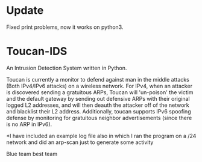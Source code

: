 # Update
Fixed print problems, now it works on python3.

# Toucan-IDS

An Intrusion Detection System written in Python.

Toucan is currently a monitor to defend against man in the middle attacks (Both IPv4/IPv6 attacks) on a wireless network. For IPv4, when an attacker is discovered sending a gratuitous ARPs, Toucan will 'un-poison' the victim and the default gateway by sending out defensive ARPs with their original logged L2 addresses, and will then deauth the attacker off of the network and blacklist their L2 address. Additionally, toucan supports IPv6 spoofing defense by monitoring for gratuitous neighbor advertisements (since there is no ARP in IPv6).

*I have included an example log file also in which I ran the program on a /24 network and did an arp-scan just to generate some activity

Blue team best team
